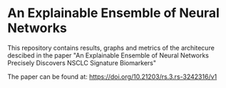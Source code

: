 # An Explainable Ensemble of Neural Networks

This repository contains results, graphs and metrics of the architecure descibed in the paper "An Explainable Ensemble of Neural Networks Precisely Discovers NSCLC Signature Biomarkers"

The paper can be found at: https://doi.org/10.21203/rs.3.rs-3242316/v1  
